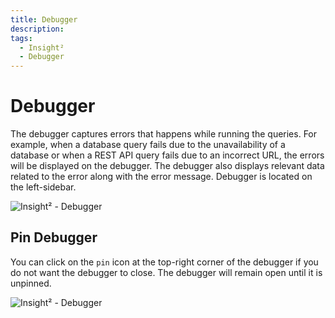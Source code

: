 ```yaml
---
title: Debugger
description: 
tags:
  - Insight²
  - Debugger
---
```


# Debugger

The debugger captures errors that happens while running the queries. For example, when a database query fails due to the unavailability of a database or when a REST API query fails due to an incorrect URL, the errors will be displayed on the debugger. The debugger also displays relevant data related to the error along with the error message. Debugger is located on the left-sidebar.



![Insight² - Debugger](/_images/insight2/tutorial/debugger/debugger.gif)




## Pin Debugger
You can click on the `pin` icon at the top-right corner of the debugger if you do not want the debugger to close. The debugger will remain open until it is unpinned.



![Insight² - Debugger](/_images/insight2/tutorial/debugger/pinned-debugger.gif)

</div>
